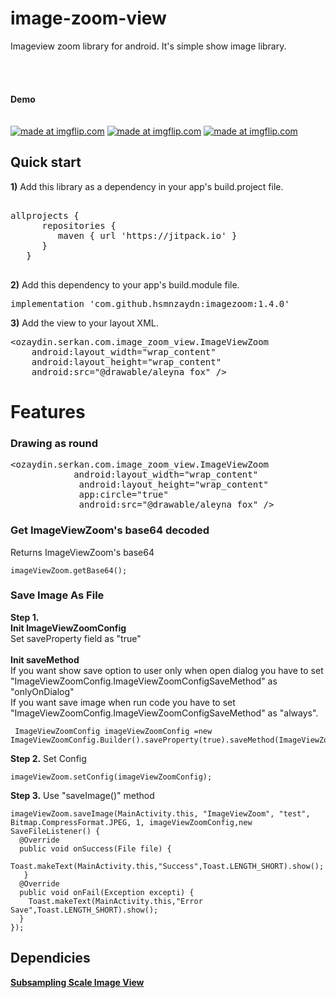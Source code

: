 
# image-zoom-view  
Imageview zoom library for android. It's simple show image library.  
</br>  
</br>  
<b>Demo</b>  
</br>  
<a href="https://imgflip.com/gif/2falhe"><img src="https://i.imgflip.com/2falhe.gif" title="made at imgflip.com"/></a>  <a href="https://imgflip.com/gif/2g4o4b"><img src="https://i.imgflip.com/2g4o4b.gif" title="made at imgflip.com"/></a>  <a href="https://imgflip.com/gif/2g4o6v"><img src="https://i.imgflip.com/2g4o6v.gif" title="made at imgflip.com"/></a>  

<h2>Quick start</h2>  
<pr>  
<b>1)</b> Add this library as a dependency in your app's build.project file.  
  
<pre>  
allprojects {  
      repositories {  
         maven { url 'https://jitpack.io' }  
      }  
   }  
  </pre>  
  
<b>2)</b> Add this dependency to your app's build.module file.  
<pre>implementation 'com.github.hsmnzaydn:imagezoom:1.4.0'</pre>  
  
<b>3)</b> Add the view to your layout XML.  
<pre>&lt;ozaydin.serkan.com.image_zoom_view.ImageViewZoom  
    android:layout_width="wrap_content"  
    android:layout_height="wrap_content"  
    android:src="@drawable/aleyna_fox" /&gt;</pre>  
      
<h1>Features</h1>  
<pr>  
      <h3>Drawing as round</h3>
       <pre>&lt;ozaydin.serkan.com.image_zoom_view.ImageViewZoom  
            android:layout_width="wrap_content"  
             android:layout_height="wrap_content"  
             app:circle="true"  
             android:src="@drawable/aleyna_fox" /&gt;</pre> 
              
   <h3>Get ImageViewZoom's base64 decoded</h3>
       Returns ImageViewZoom's base64   
   
    imageViewZoom.getBase64();  

          
       
<h3>Save Image As File</h3>
       

 **Step 1.** </br>
 <b>Init ImageViewZoomConfig</b> </br>
 Set saveProperty field as "true"
 </br>
 </br>
 <b>Init saveMethod </b></br>
 If you want show save option to user only when open dialog you have to set "ImageViewZoomConfig.ImageViewZoomConfigSaveMethod" as "onlyOnDialog" </br>
 If you want save image when run code you have to set "ImageViewZoomConfig.ImageViewZoomConfigSaveMethod" as "always".

     ImageViewZoomConfig imageViewZoomConfig =new ImageViewZoomConfig.Builder().saveProperty(true).saveMethod(ImageViewZoomConfig.ImageViewZoomConfigSaveMethod.onlyOnDialog).build();

**Step 2.** Set Config

    imageViewZoom.setConfig(imageViewZoomConfig);
    
**Step 3.** Use "saveImage()" method

    imageViewZoom.saveImage(MainActivity.this, "ImageViewZoom", "test", Bitmap.CompressFormat.JPEG, 1, imageViewZoomConfig,new SaveFileListener() {  
      @Override   
      public void onSuccess(File file) {  
         Toast.makeText(MainActivity.this,"Success",Toast.LENGTH_SHORT).show();
       }     
      @Override  
      public void onFail(Exception excepti) {  
        Toast.makeText(MainActivity.this,"Error Save",Toast.LENGTH_SHORT).show();  
      }  
    });
       
         
 <h2> Dependicies </h2> <pr> <a href="https://github.com/davemorrissey/subsampling-scale-image-view"><b>Subsampling Scale Image View</b></a>
